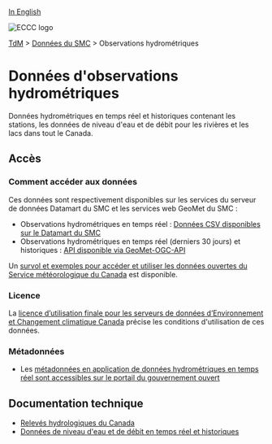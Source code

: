 [In English](readme_hydrometric_en.md)

![ECCC logo](../../img_eccc-logo.png)

[TdM](../../readme_fr.md) > [Données du SMC](../readme_fr.md) > Observations hydrométriques

# Données d'observations hydrométriques

Données hydrométriques en temps réel et historiques contenant les stations, les données de niveau d'eau et de débit pour les rivières et les lacs dans tout le Canada.

## Accès

### Comment accéder aux données

Ces données sont respectivement disponibles sur les services du serveur de données Datamart du SMC et les services web GeoMet du SMC :

* Observations hydrométriques en temps réel : [Données CSV disponibles sur le Datamart du SMC](readme_hydrometric-datamart_fr.md) 
* Observations hydrométriques en temps réel (derniers 30 jours) et historiques : [API disponible via GeoMet-OGC-API](../../msc-geomet/readme_fr.md)

Un [survol et exemples pour accéder et utiliser les données ouvertes du Service météorologique du Canada](../../usage/readme_fr.md) est disponible.

### Licence

La [licence d’utilisation finale pour les serveurs de données d’Environnement et Changement climatique Canada](../../licence/readme_fr.md) précise les conditions d'utilisation de ces données.

### Métadonnées

* Les [métadonnées en application de données hydrométriques en temps réel  sont accessibles sur le portail du gouvernement ouvert](https://ouvert.canada.ca/data/fr/dataset/ef2161a8-b01d-4dfb-ad00-1a70f7c4073b)

## Documentation technique

* [Relevés hydrologiques du Canada](https://www.canada.ca/fr/environnement-changement-climatique/services/eau-apercu/volume/surveillance/releves.html)
* [Données de niveau d'eau et de débit en temps réel et historiques](https://eau.ec.gc.ca/)
